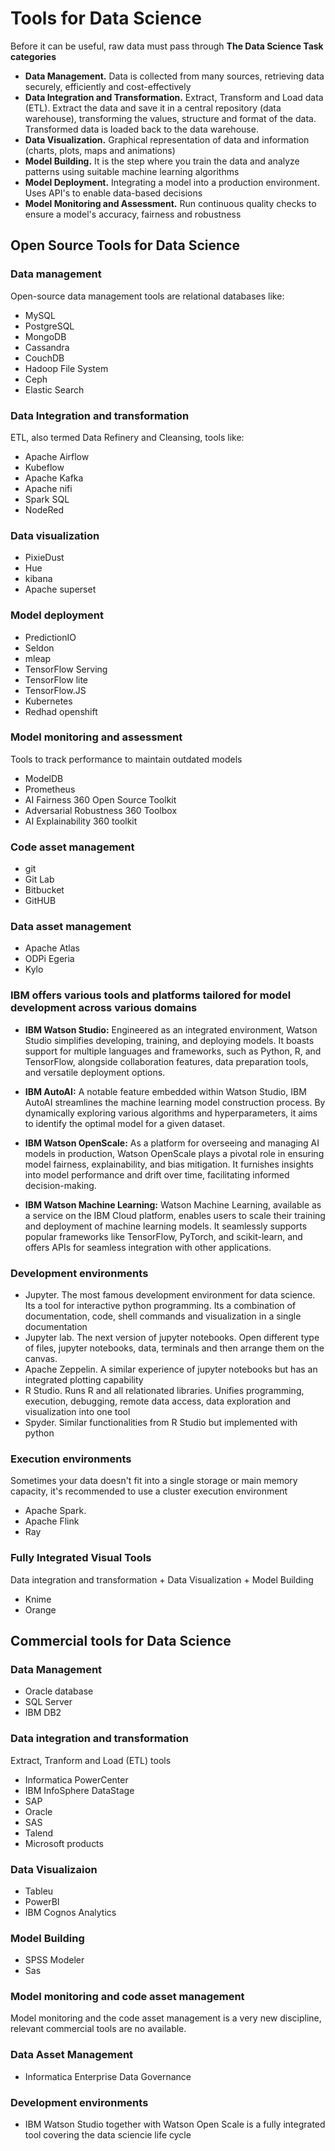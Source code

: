 # Tools for Data Science

Before it can be useful, raw data must pass through **The Data Science Task categories**

- **Data Management.** Data is collected from many sources, retrieving data securely, efficiently and cost-effectively
- **Data Integration and Transformation.** Extract, Transform and Load data (ETL). Extract the data and save it in a central repository (data warehouse), transforming the values, structure and format of the data. Transformed data is loaded back to the data warehouse.
- **Data Visualization.** Graphical representation of data and information (charts, plots, maps and animations)
- **Model Building.** It is the step where you train the data and analyze patterns using suitable machine learning algorithms
- **Model Deployment.** Integrating a model into a production environment. Uses API's to enable data-based decisions
- **Model Monitoring and Assessment.** Run continuous quality checks to ensure a model's accuracy, fairness and robustness

## Open Source Tools for Data Science

### Data management

Open-source data management tools are relational databases like:
- MySQL
- PostgreSQL
- MongoDB
- Cassandra
- CouchDB
- Hadoop File System
- Ceph
- Elastic Search

### Data Integration and transformation

ETL, also termed Data Refinery and Cleansing, tools like:

- Apache Airflow
- Kubeflow
- Apache Kafka
- Apache nifi
- Spark SQL
- NodeRed

### Data visualization

- PixieDust
- Hue
- kibana
- Apache superset

### Model deployment

- PredictionIO
- Seldon
- mleap
- TensorFlow Serving
- TensorFlow lite
- TensorFlow.JS
- Kubernetes
- Redhad openshift

### Model monitoring and assessment

Tools to track performance to maintain outdated models

- ModelDB
- Prometheus
- AI Fairness 360 Open Source Toolkit
- Adversarial Robustness 360 Toolbox
- AI Explainability 360 toolkit

### Code asset management

- git
- Git Lab
- Bitbucket
- GitHUB

### Data asset management

- Apache Atlas
- ODPi Egeria
- Kylo

### IBM offers various tools and platforms tailored for model development across various domains

- **IBM Watson Studio:** Engineered as an integrated environment, Watson Studio simplifies developing, training, and deploying models. It boasts support for multiple languages and frameworks, such as Python, R, and TensorFlow, alongside collaboration features, data preparation tools, and versatile deployment options.

- **IBM AutoAI:** A notable feature embedded within Watson Studio, IBM AutoAI streamlines the machine learning model construction process. By dynamically exploring various algorithms and hyperparameters, it aims to identify the optimal model for a given dataset.

- **IBM Watson OpenScale:** As a platform for overseeing and managing AI models in production, Watson OpenScale plays a pivotal role in ensuring model fairness, explainability, and bias mitigation. It furnishes insights into model performance and drift over time, facilitating informed decision-making.

- **IBM Watson Machine Learning:** Watson Machine Learning, available as a service on the IBM Cloud platform, enables users to scale their training and deployment of machine learning models. It seamlessly supports popular frameworks like TensorFlow, PyTorch, and scikit-learn, and offers APIs for seamless integration with other applications.


### Development environments

- Jupyter. The most famous development environment for data science. Its a tool for interactive python programming. Its a combination of documentation, code, shell commands and visualization in a single documentation
- Jupyter lab. The next version of jupyter notebooks. Open different type of files, jupyter notebooks, data, terminals and then arrange them on the canvas.
- Apache Zeppelin. A similar experience of jupyter notebooks but has an integrated plotting capability
- R Studio. Runs R and all relationated libraries. Unifies programming, execution, debugging, remote data access, data exploration and visualization into one tool
- Spyder. Similar functionalities from R Studio but implemented with python

### Execution environments

Sometimes your data doesn't fit into a single storage or main memory capacity, it's recommended to use a cluster execution environment

- Apache Spark. 
- Apache Flink
- Ray

### Fully Integrated Visual Tools

Data integration and transformation + Data Visualization + Model Building

- Knime
- Orange


## Commercial tools for Data Science

### Data Management

- Oracle database
- SQL Server
- IBM DB2

### Data integration and transformation

Extract, Tranform and Load (ETL) tools

- Informatica PowerCenter
- IBM InfoSphere DataStage
- SAP
- Oracle
- SAS
- Talend
- Microsoft products

### Data Visualizaion

- Tableu
- PowerBI
- IBM Cognos Analytics

### Model Building

- SPSS Modeler
- Sas

### Model monitoring and code asset management

Model monitoring and the code asset management is a very new discipline, relevant commercial tools are no available.

### Data Asset Management

- Informatica Enterprise Data Governance

### Development environments

- IBM Watson Studio together with Watson Open Scale is a fully integrated tool covering the data sciencie life cycle